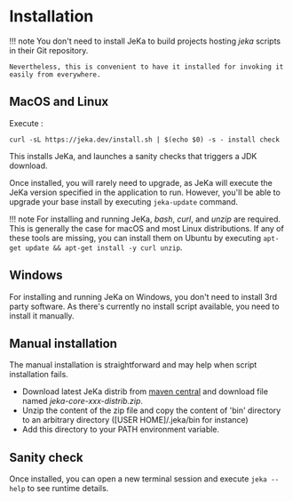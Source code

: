 # Installation

!!! note
    You don't need to install JeKa to build projects hosting *jeka* scripts in their Git repository.
    
    Nevertheless, this is convenient to have it installed for invoking it easily from everywhere.


## MacOS and Linux

Execute :
```shell
curl -sL https://jeka.dev/install.sh | $(echo $0) -s - install check
```
This installs JeKa, and launches a sanity checks that triggers a JDK download.

Once installed, you will rarely need to upgrade, as JeKa will execute the JeKa version specified in
the application to run.
However, you'll be able to upgrade your base install by executing `jeka-update` command.

!!! note
For installing and running JeKa, *bash*, *curl*, and *unzip* are required. This is generally the case
for macOS and most Linux distributions. If any of these tools are missing, you can install them on Ubuntu
by executing `apt-get update && apt-get install -y curl unzip`.

## Windows

For installing and running JeKa on Windows, you don't need to install 3rd party software.
As there's currently no install script available, you need to install it manually.

## Manual installation

The manual installation is straightforward and may help when script installation fails.

- Download latest JeKa distrib from [maven central](https://central.sonatype.com/artifact/dev.jeka/jeka-core/versions)
  and download file named *jeka-core-xxx-distrib.zip*.
- Unzip the content of the zip file and copy the content of 'bin' directory to an arbitrary directory ([USER HOME]/.jeka/bin for instance)
- Add this directory to your PATH environment variable.

## Sanity check

Once installed, you can open a new terminal session and execute `jeka --help` to see runtime details.




